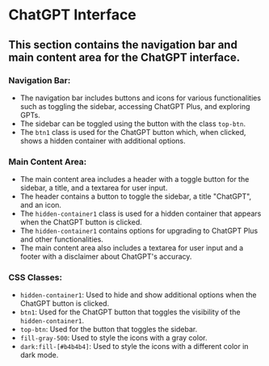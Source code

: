 # ChatGPT Interface

  ## This section contains the navigation bar and main content area for the ChatGPT interface.

  ### Navigation Bar:
  - The navigation bar includes buttons and icons for various functionalities such as toggling the sidebar,
    accessing ChatGPT Plus, and exploring GPTs.
  - The sidebar can be toggled using the button with the class `top-btn`.
  - The `btn1` class is used for the ChatGPT button which, when clicked, shows a hidden container with additional options.

  ### Main Content Area:
  - The main content area includes a header with a toggle button for the sidebar, a title, and a textarea for user input.
  - The header contains a button to toggle the sidebar, a title "ChatGPT", and an icon.
  - The `hidden-container1` class is used for a hidden container that appears when the ChatGPT button is clicked.
  - The `hidden-container1` contains options for upgrading to ChatGPT Plus and other functionalities.
  - The main content area also includes a textarea for user input and a footer with a disclaimer about ChatGPT's accuracy.

  ### CSS Classes:
  - `hidden-container1`: Used to hide and show additional options when the ChatGPT button is clicked.
  - `btn1`: Used for the ChatGPT button that toggles the visibility of the `hidden-container1`.
  - `top-btn`: Used for the button that toggles the sidebar.
  - `fill-gray-500`: Used to style the icons with a gray color.
  - `dark:fill-[#b4b4b4]`: Used to style the icons with a different color in dark mode.